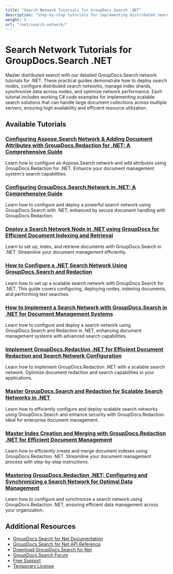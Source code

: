 ```yaml
---
title: "Search Network Tutorials for GroupDocs.Search .NET"
description: "Step-by-step tutorials for implementing distributed search networks, managing shards, and configuring search nodes with GroupDocs.Search for .NET."
weight: 9
url: "/net/search-network/"
---
```


# Search Network Tutorials for GroupDocs.Search .NET

Master distributed search with our detailed GroupDocs.Search network tutorials for .NET. These practical guides demonstrate how to deploy search nodes, configure distributed search networks, manage index shards, synchronize data across nodes, and optimize network performance. Each tutorial includes working C# code examples for implementing scalable search solutions that can handle large document collections across multiple servers, ensuring high availability and efficient resource utilization.

## Available Tutorials

### [Configuring Aspose.Search Network & Adding Document Attributes with GroupDocs.Redaction for .NET&#58; A Comprehensive Guide](./aspose-search-network-groupdocs-redaction-net-guide/)
Learn how to configure an Aspose.Search network and add attributes using GroupDocs.Redaction for .NET. Enhance your document management system's search capabilities.

### [Configuring GroupDocs.Search Network in .NET&#58; A Comprehensive Guide](./configuring-groupdocs-search-network-net-guide/)
Learn how to configure and deploy a powerful search network using GroupDocs.Search with .NET, enhanced by secure document handling with GroupDocs.Redaction.

### [Deploy a Search Network Node in .NET using GroupDocs for Efficient Document Indexing and Retrieval](./groupdocs-net-deploy-search-node-index-retrieve/)
Learn to set up, index, and retrieve documents with GroupDocs.Search in .NET. Streamline your document management efficiently.

### [How to Configure a .NET Search Network Using GroupDocs.Search and Redaction](./configure-net-search-network-groupdocs/)
Learn how to set up a scalable search network with GroupDocs.Search for .NET. This guide covers configuring, deploying nodes, indexing documents, and performing text searches.

### [How to Implement a Search Network with GroupDocs.Search in .NET for Document Management Systems](./implement-search-network-groupdocs-dotnet/)
Learn how to configure and deploy a search network using GroupDocs.Search and Redaction in .NET, enhancing document management systems with advanced search capabilities.

### [Implement GroupDocs.Redaction .NET for Efficient Document Redaction and Search Network Configuration](./implement-groupdocs-redaction-net-search-network/)
Learn how to implement GroupDocs.Redaction .NET with a scalable search network. Optimize document redaction and search capabilities in your applications.

### [Master GroupDocs.Search and Redaction for Scalable Search Networks in .NET](./master-groupdocs-search-redaction-scalable-networks/)
Learn how to efficiently configure and deploy scalable search networks using GroupDocs.Search and enhance security with GroupDocs.Redaction. Ideal for enterprise document management.

### [Master Index Creation and Merging with GroupDocs.Redaction .NET for Efficient Document Management](./master-index-creation-merging-groupdocs-redaction-net/)
Learn how to efficiently create and merge document indexes using GroupDocs.Redaction .NET. Streamline your document management process with step-by-step instructions.

### [Mastering GroupDocs.Redaction .NET&#58; Configuring and Synchronizing a Search Network for Optimal Data Management](./groupdocs-redaction-net-search-network-sync/)
Learn how to configure and synchronize a search network using GroupDocs.Redaction .NET, ensuring efficient data management across your organization.

## Additional Resources

- [GroupDocs.Search for Net Documentation](https://docs.groupdocs.com/search/net/)
- [GroupDocs.Search for Net API Reference](https://reference.groupdocs.com/search/net/)
- [Download GroupDocs.Search for Net](https://releases.groupdocs.com/search/net/)
- [GroupDocs.Search Forum](https://forum.groupdocs.com/c/search)
- [Free Support](https://forum.groupdocs.com/)
- [Temporary License](https://purchase.groupdocs.com/temporary-license/)
